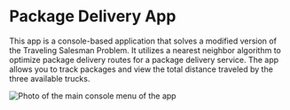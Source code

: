 # Package Delivery App

This app is a console-based application that solves a modified version of the Traveling Salesman Problem. 
It utilizes a nearest neighbor algorithm to optimize package delivery routes for a package delivery service. 
The app allows you to track packages and view the total distance traveled by the three available trucks.

![Photo of the main console menu of the app](https://github.com/samanthacanady77/PackageRoutingProblem/assets/79548340/76ec33f7-4c03-4563-a687-838a0798c8ca)
